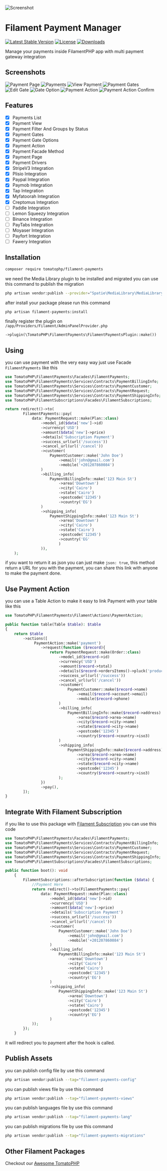 ![Screenshot](https://raw.githubusercontent.com/tomatophp/filament-payments/master/arts/3x1io-tomato-payments.jpg)

# Filament Payment Manager

[![Latest Stable Version](https://poser.pugx.org/tomatophp/filament-payments/version.svg)](https://packagist.org/packages/tomatophp/filament-payments)
[![License](https://poser.pugx.org/tomatophp/filament-payments/license.svg)](https://packagist.org/packages/tomatophp/filament-payments)
[![Downloads](https://poser.pugx.org/tomatophp/filament-payments/d/total.svg)](https://packagist.org/packages/tomatophp/filament-payments)

Manage your payments inside FilamentPHP app with multi payment gateway integration

## Screenshots

![Payment Page](https://raw.githubusercontent.com/tomatophp/filament-payments/master/arts/payment-page.png)
![Payments](https://raw.githubusercontent.com/tomatophp/filament-payments/master/arts/payments.png)
![View Payment](https://raw.githubusercontent.com/tomatophp/filament-payments/master/arts/view.png)
![Payment Gates](https://raw.githubusercontent.com/tomatophp/filament-payments/master/arts/payment-gates.png)
![Edit Gate](https://raw.githubusercontent.com/tomatophp/filament-payments/master/arts/edit-gate.png)
![Gate Option](https://raw.githubusercontent.com/tomatophp/filament-payments/master/arts/gate-option.png)
![Payment Action](https://raw.githubusercontent.com/tomatophp/filament-payments/master/arts/payment-action.png)
![Payment Action Confirm](https://raw.githubusercontent.com/tomatophp/filament-payments/master/arts/action-confirm.png)

## Features

- [x] Payments List
- [x] Payment View
- [x] Payment Filter And Groups by Status
- [x] Payment Gates
- [x] Payment Gate Options
- [x] Payment Action
- [x] Payment Facade Method
- [x] Payment Page
- [x] Payment Drivers
- [x] StripeV3 Integration
- [x] Plisio Integration
- [x] Paypal Integration
- [x] Paymob Integration
- [x] Tap Integration
- [x] Myfatoorah Integration
- [x] Creptomus Integration
- [ ] Paddle Integration
- [ ] Lemon Squeezy Integration
- [ ] Binance Integration
- [ ] PayTabs Integration
- [ ] Moyaser Integration
- [ ] Payfort Integration
- [ ] Fawery Integration

## Installation

```bash
composer require tomatophp/filament-payments
```

we need the Media Library plugin to be installed and migrated you can use this command to publish the migration

```bash
php artisan vendor:publish --provider="Spatie\MediaLibrary\MediaLibraryServiceProvider" --tag="medialibrary-migrations"
```

after install your package please run this command

```bash
php artisan filament-payments:install
```

finally register the plugin on `/app/Providers/Filament/AdminPanelProvider.php`

```php
->plugin(\TomatoPHP\FilamentPayments\FilamentPaymentsPlugin::make())
```

## Using

you can use payment with the very easy way just use Facade `FilamentPayments` like this

```php
use TomatoPHP\FilamentPayments\Facades\FilamentPayments;
use TomatoPHP\FilamentPayments\Services\Contracts\PaymentBillingInfo;
use TomatoPHP\FilamentPayments\Services\Contracts\PaymentCustomer;
use TomatoPHP\FilamentPayments\Services\Contracts\PaymentRequest;
use TomatoPHP\FilamentPayments\Services\Contracts\PaymentShippingInfo;
use TomatoPHP\FilamentSubscriptions\Facades\FilamentSubscriptions;

return redirect()->to(
        FilamentPayments::pay(
            data: PaymentRequest::make(Plan::class)
                ->model_id($data['new']->id)
                ->currency('USD')
                ->amount($data['new']->price)
                ->details('Subscription Payment')
                ->success_url(url('/success'))
                ->cancel_url(url('/cancel'))
                ->customer(
                    PaymentCustomer::make('John Doe')
                        ->email('john@gmail.com')
                        ->mobile('+201207860084')
                )
                ->billing_info(
                    PaymentBillingInfo::make('123 Main St')
                        ->area('Downtown')
                        ->city('Cairo')
                        ->state('Cairo')
                        ->postcode('12345')
                        ->country('EG')
                )
                ->shipping_info(
                    PaymentShippingInfo::make('123 Main St')
                        ->area('Downtown')
                        ->city('Cairo')
                        ->state('Cairo')
                        ->postcode('12345')
                        ->country('EG'
                        )
                )),
    );
```

if you want to return it as json you can just make `json: true`, this method return a URL for you with the payment, you can share this link with anyone to make the payment done.

## Use Payment Action

you can use a Table Action to make it easy to link Payment with your table like this

```php
use TomatoPHP\FilamentPayments\Filament\Actions\PaymentAction;

public function table(Table $table): $table
{
    return $table
        ->actions([
             PaymentAction::make('payment')
                ->request(function ($record){
                    return PaymentRequest::make(Order::class)
                        ->model_id($record->id)
                        ->currency('USD')
                        ->amount($record->total)
                        ->details($record->ordersItems()->pluck('product_id')->implode(', '))
                        ->success_url(url('/success'))
                        ->cancel_url(url('/cancel'))
                        ->customer(
                            PaymentCustomer::make($record->name)
                                ->email($record->account->email)
                                ->mobile($record->phone)
                        )
                        ->billing_info(
                            PaymentBillingInfo::make($record->address)
                                ->area($record->area->name)
                                ->city($record->city->name)
                                ->state($record->city->name)
                                ->postcode('12345')
                                ->country($record->country->iso3)
                        )
                        ->shipping_info(
                            PaymentShippingInfo::make($record->address)
                                ->area($record->area->name)
                                ->city($record->city->name)
                                ->state($record->city->name)
                                ->postcode('12345')
                                ->country($record->country->iso3)
                        );
                })
                ->pay(),
        ]);
}
```

## Integrate With Filament Subscription

if you like to use this package with [Filament Subscription](https://www.github.com/tomatophp/filament-subscriptions) you can use this code

```php
use TomatoPHP\FilamentPayments\Facades\FilamentPayments;
use TomatoPHP\FilamentPayments\Services\Contracts\PaymentBillingInfo;
use TomatoPHP\FilamentPayments\Services\Contracts\PaymentCustomer;
use TomatoPHP\FilamentPayments\Services\Contracts\PaymentRequest;
use TomatoPHP\FilamentPayments\Services\Contracts\PaymentShippingInfo;
use TomatoPHP\FilamentSubscriptions\Facades\FilamentSubscriptions;

public function boot(): void
    {
        FilamentSubscriptions::afterSubscription(function ($data) {
            //Payment Here
            return redirect()->to(FilamentPayments::pay(
                data: PaymentRequest::make(Plan::class)
                    ->model_id($data['new']->id)
                    ->currency('USD')
                    ->amount($data['new']->price)
                    ->details('Subscription Payment')
                    ->success_url(url('/success'))
                    ->cancel_url(url('/cancel'))
                    ->customer(
                        PaymentCustomer::make('John Doe')
                            ->email('john@gmail.com')
                            ->mobile('+201207860084')
                    )
                    ->billing_info(
                        PaymentBillingInfo::make('123 Main St')
                            ->area('Downtown')
                            ->city('Cairo')
                            ->state('Cairo')
                            ->postcode('12345')
                            ->country('EG')
                    )
                    ->shipping_info(
                        PaymentShippingInfo::make('123 Main St')
                            ->area('Downtown')
                            ->city('Cairo')
                            ->state('Cairo')
                            ->postcode('12345')
                            ->country('EG')
                    )
            ));
        });
    }
```

it will redirect you to payment after the hook is called.

## Publish Assets

you can publish config file by use this command

```bash
php artisan vendor:publish --tag="filament-payments-config"
```

you can publish views file by use this command

```bash
php artisan vendor:publish --tag="filament-payments-views"
```

you can publish languages file by use this command

```bash
php artisan vendor:publish --tag="filament-payments-lang"
```

you can publish migrations file by use this command

```bash
php artisan vendor:publish --tag="filament-payments-migrations"
```


## Other Filament Packages

Checkout our [Awesome TomatoPHP](https://github.com/tomatophp/awesome)
